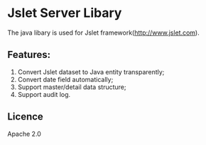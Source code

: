 # Jslet Server Libary

The java libary is used for Jslet framework(http://www.jslet.com).
## Features:
1. Convert Jslet dataset to Java entity transparently;
2. Convert date field automatically;
3. Support master/detail data structure;
4. Support audit log.

## Licence
Apache 2.0



